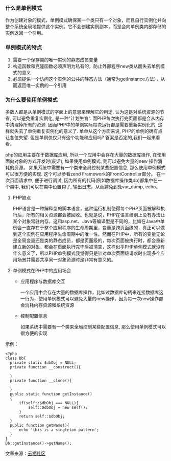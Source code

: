 ### 什么是单例模式

作为创建对象的模式，单例模式确保某一个类只有一个对象，而且自行实例化并向整个系统全局地提供这个实例。它不会创建实例副本，而是会向单例类内部存储的实例返回一个引用。

### 单例模式的特点

1. 需要一个保存类的唯一实例的静态成员变量
2. 构造函数和克隆函数必须声明为私有的，防止外部程序new类从而失去单例模式的意义
3. 必须提供一个访问这个实例的公共的静态方法（通常为getInstance方法），从而返回唯一实例的一个引用 

### 为什么要使用单例模式

多数人都是从单例模式的字面上的意思来理解它的用途, 认为这是对系统资源的节省, 可以避免重复实例化, 是一种"计划生育".   而PHP每次执行完页面都是会从内存中清理掉所有的资源. 因而PHP中的单例实际每次运行都是需要重新实例化的, 这样就失去了单例重复实例化的意义了. 单单从这个方面来说, PHP的单例的确有点让各位失望. 但是单例仅仅只有这个功能和应用吗? 答案是否定的,我们一起来看看。

php的应用主要在于数据库应用, 所以一个应用中会存在大量的数据库操作, 在使用面向对象的方式开发时(废话), 如果使用单例模式, 则可以避免大量的new 操作消耗的资源。
如果系统中需要有一个类来全局控制某些配置信息, 那么使用单例模式可以很方便的实现. 这个可以参看zend Framework的FrontController部分。
在一次页面请求中, 便于进行调试, 因为所有的代码(例如数据库操作类db)都集中在一个类中, 我们可以在类中设置钩子, 输出日志，从而避免到处var_dump, echo。

1. PHP缺点

   PHP语言是一种解释型的脚本语言，这种运行机制使得每个PHP页面被解释执行后，所有的相关资源都会被回收。也就是说，PHP在语言级别上没有办法让某个对象常驻内存，这和asp.net、Java等编译型是不同的，比如在Java中单例会一直存在于整个应用程序的生命周期里，变量是跨页面级的，真正可以做到这个实例在应用程序生命周期中的唯一性。然而在PHP中，所有的变量无论是全局变量还是类的静态成员，都是页面级的，每次页面被执行时，都会重新建立新的对象，都会在页面执行完毕后被清空，这样似乎PHP单例模式就没有什么意义了，所以PHP单例模式我觉得只是针对单次页面级请求时出现多个应用场景并需要共享同一对象资源时是非常有意义的。

2. 单例模式在PHP中的应用场合

   * 应用程序与数据库交互

     一个应用中会存在大量的数据库操作，比如过数据库句柄来连接数据库这一行为，使用单例模式可以避免大量的new操作，因为每一次new操作都会消耗内存资源和系统资源

   * 控制配置信息

     如果系统中需要有一个类来全局控制某些配置信息, 那么使用单例模式可以很方便的实现

示例：

	<?php
	class Db{
	  private static $dbObj = NULL;
	  private function __construct(){
	
	  }
	  private function __clone(){
	
	  }
	  public static function getInstance()
	  {
	      if(self::$dbObj === NULL){
	          self::$dbObj = new self();
	      }
	      return self::$dbObj;
	  }
	  public function getName(){
	      echo 'this is a singleton pattern';
	  }
	}
	Db::getInstance()->getName();
文章来源：[云栖社区](https://yq.aliyun.com/ziliao/9254)

